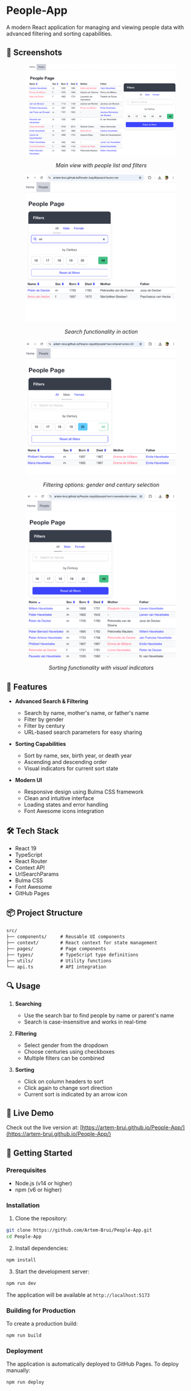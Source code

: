 # People-App

A modern React application for managing and viewing people data with advanced filtering and sorting capabilities.

## 📸 Screenshots

<div align="center">
  <img src="docs/images/main-view.png" alt="Main View" width="400"/>
  <p><em>Main view with people list and filters</em></p>
  
  <img src="docs/images/search.png" alt="Search Functionality" width="400"/>
  <p><em>Search functionality in action</em></p>
  
  <img src="docs/images/filters.png" alt="Filters" width="400"/>
  <p><em>Filtering options: gender and century selection</em></p>
  
  <img src="docs/images/sorting.png" alt="Sorting" width="400"/>
  <p><em>Sorting functionality with visual indicators</em></p>
</div>

## 🌟 Features

- **Advanced Search & Filtering**

  - Search by name, mother's name, or father's name
  - Filter by gender
  - Filter by century
  - URL-based search parameters for easy sharing

- **Sorting Capabilities**

  - Sort by name, sex, birth year, or death year
  - Ascending and descending order
  - Visual indicators for current sort state

- **Modern UI**
  - Responsive design using Bulma CSS framework
  - Clean and intuitive interface
  - Loading states and error handling
  - Font Awesome icons integration

## 🛠️ Tech Stack

- React 19
- TypeScript
- React Router
- Context API
- UrlSearchParams
- Bulma CSS
- Font Awesome
- GitHub Pages

## 📦 Project Structure

```
src/
├── components/     # Reusable UI components
├── context/        # React context for state management
├── pages/          # Page components
├── types/          # TypeScript type definitions
├── utils/          # Utility functions
└── api.ts          # API integration
```

## 🔍 Usage

1. **Searching**

   - Use the search bar to find people by name or parent's name
   - Search is case-insensitive and works in real-time

2. **Filtering**

   - Select gender from the dropdown
   - Choose centuries using checkboxes
   - Multiple filters can be combined

3. **Sorting**
   - Click on column headers to sort
   - Click again to change sort direction
   - Current sort is indicated by an arrow icon

## 🎯 Live Demo

Check out the live version at: [https://artem-brui.github.io/People-App/](https://artem-brui.github.io/People-App/)

## 🚀 Getting Started

### Prerequisites

- Node.js (v14 or higher)
- npm (v6 or higher)

### Installation

1. Clone the repository:

```bash
git clone https://github.com/Artem-Brui/People-App.git
cd People-App
```

2. Install dependencies:

```bash
npm install
```

3. Start the development server:

```bash
npm run dev
```

The application will be available at `http://localhost:5173`

### Building for Production

To create a production build:

```bash
npm run build
```

### Deployment

The application is automatically deployed to GitHub Pages. To deploy manually:

```bash
npm run deploy
```
